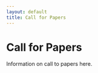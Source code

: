 ```yaml
---
layout: default
title: Call for Papers
---
```


# Call for Papers

Information on call to papers here.
